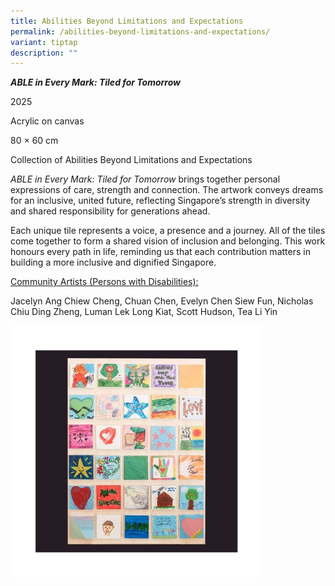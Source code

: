 ```yaml
---
title: Abilities Beyond Limitations and Expectations
permalink: /abilities-beyond-limitations-and-expectations/
variant: tiptap
description: ""
---
```

<p><strong><em>ABLE in Every Mark: Tiled for Tomorrow</em></strong>
</p>
<p>2025</p>
<p>Acrylic on canvas</p>
<p>80 × 60 cm</p>
<p>Collection of Abilities Beyond Limitations and Expectations</p>
<p><em>ABLE in Every Mark: Tiled for Tomorrow</em> brings together personal
expressions of care, strength and connection. The artwork conveys dreams
for an inclusive, united future, reflecting Singapore’s strength in diversity
and shared responsibility for generations ahead.</p>
<p>Each unique tile represents a voice, a presence and a journey. All of
the tiles come together to form a shared vision of inclusion and belonging.
This work honours every path in life, reminding us that each contribution
matters in building a more inclusive and dignified Singapore.</p>
<p><u>Community Artists (Persons with Disabilities):</u>
</p>
<p>Jacelyn Ang Chiew Cheng, Chuan Chen, Evelyn Chen Siew Fun, Nicholas Chiu
Ding Zheng, Luman Lek Long Kiat, Scott Hudson, Tea Li Yin</p>
<div class="isomer-image-wrapper">
<img style="width: 80%;" height="auto" width="100%" alt="" src="/images/Abilities.jpg">
</div>
<p></p>